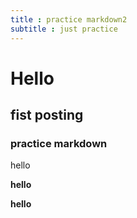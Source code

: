```yaml
---
title : practice markdown2
subtitle : just practice
---
```


# Hello

## fist posting

### practice markdown

hello

**hello**

__hello__
